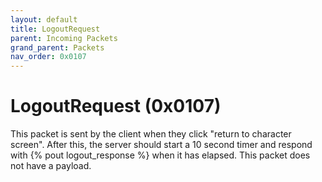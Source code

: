 ```yaml
---
layout: default
title: LogoutRequest
parent: Incoming Packets
grand_parent: Packets
nav_order: 0x0107
---
```


# LogoutRequest (0x0107)

This packet is sent by the client when they click "return to character screen". After this, the server should start a 10 second timer and respond with {% pout logout_response %} when it has elapsed. This packet does not have a payload.